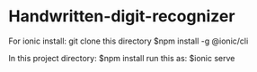 # Handwritten-digit-recognizer
For ionic install:
git clone this directory
$npm install -g @ionic/cli

In this project directory:
$npm install
run this as:
$ionic serve
